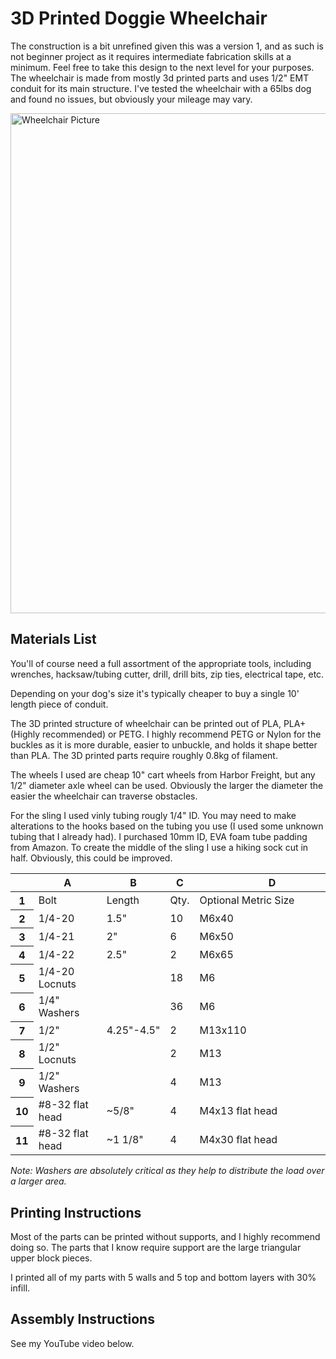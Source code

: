 <h1>3D Printed Doggie Wheelchair</h1>
The construction is a bit unrefined given this was a version 1, and as such is not beginner project as it requires intermediate fabrication skills at a minimum. 
Feel free to take this design to the next level for your purposes. 
The wheelchair is made from mostly 3d printed parts and uses 1/2" EMT conduit for its main structure. I've tested the wheelchair with a 65lbs dog and found no issues, but obviously your mileage may vary. 

<img src="https://github.com/indeterminatedesign/3D-Printed-Doggie-Wheelchair/blob/main/Picture.PNG" alt="Wheelchair Picture"  width="800" 
     height="800"/>

<h2>Materials List</h2>
<p>You'll of course need a full assortment of the appropriate tools, including wrenches, hacksaw/tubing cutter, drill, drill bits, zip ties, electrical tape, etc.  </p>
<p>Depending on your dog's size it's typically cheaper to buy a single 10' length piece of conduit.  </p>

<p>The 3D printed structure of wheelchair can be printed out of PLA, PLA+ (Highly recommended) or PETG.  I highly recommend PETG or Nylon for the buckles as it is more durable, easier to unbuckle, and holds it shape better than PLA.  The 3D printed parts require roughly 0.8kg of filament.</p>

<p>The wheels I used are cheap 10" cart wheels from Harbor Freight, but any 1/2" diameter axle wheel can be used.  Obviously the larger the diameter the easier the wheelchair can traverse obstacles.</p>

<p>For the sling I used vinly tubing rougly 1/4" ID.  You may need to make alterations to the hooks based on the tubing you use 
(I used some unknown tubing that I already had).  I purchased 10mm ID, EVA foam tube padding from Amazon.  
To create the middle of the sling I use a hiking sock cut in half.  Obviously, this could be improved.</p>

<meta http-equiv="Content-Type" content="text/html; charset=utf-8"><link type="text/css" rel="stylesheet" href="resources/sheet.css" >
<div class="ritz grid-container" dir="ltr"><table class="waffle" cellspacing="0" cellpadding="0"><thead><tr><th class="row-header freezebar-origin-ltr"></th><th id="0C0" style="width:96px;" class="column-headers-background">A</th><th id="0C1" style="width:100px;" class="column-headers-background">B</th><th id="0C2" style="width:40px;" class="column-headers-background">C</th><th id="0C3" style="width:134px;" class="column-headers-background">D</th></tr></thead><tbody><tr style="height: 20px"><th id="0R0" style="height: 20px;" class="row-headers-background"><div class="row-header-wrapper" style="line-height: 20px">1</div></th><td class="s0" dir="ltr">Bolt</td><td class="s0" dir="ltr">Length</td><td class="s0" dir="ltr">Qty.</td><td class="s1 softmerge" dir="ltr"><div class="softmerge-inner" style="width:232px;left:-1px">Optional Metric Size</div></td></tr><tr style="height: 20px"><th id="0R1" style="height: 20px;" class="row-headers-background"><div class="row-header-wrapper" style="line-height: 20px">2</div></th><td class="s2" dir="ltr">1/4-20</td><td class="s2" dir="ltr">1.5&quot;</td><td class="s3" dir="ltr">10</td><td class="s4" dir="ltr">M6x40</td></tr><tr style="height: 20px"><th id="0R2" style="height: 20px;" class="row-headers-background"><div class="row-header-wrapper" style="line-height: 20px">3</div></th><td class="s5" dir="ltr">1/4-21</td><td class="s5" dir="ltr">2&quot;</td><td class="s6" dir="ltr">6</td><td class="s7" dir="ltr">M6x50</td></tr><tr style="height: 20px"><th id="0R3" style="height: 20px;" class="row-headers-background"><div class="row-header-wrapper" style="line-height: 20px">4</div></th><td class="s2" dir="ltr">1/4-22</td><td class="s2" dir="ltr">2.5&quot;</td><td class="s3" dir="ltr">2</td><td class="s4" dir="ltr">M6x65</td></tr><tr style="height: 20px"><th id="0R4" style="height: 20px;" class="row-headers-background"><div class="row-header-wrapper" style="line-height: 20px">5</div></th><td class="s5" dir="ltr">1/4-20 Locnuts</td><td class="s5"></td><td class="s6" dir="ltr">18</td><td class="s7" dir="ltr">M6</td></tr><tr style="height: 20px"><th id="0R5" style="height: 20px;" class="row-headers-background"><div class="row-header-wrapper" style="line-height: 20px">6</div></th><td class="s2" dir="ltr">1/4&quot; Washers</td><td class="s2" dir="ltr"></td><td class="s3" dir="ltr">36</td><td class="s4" dir="ltr">M6</td></tr><tr style="height: 20px"><th id="0R6" style="height: 20px;" class="row-headers-background"><div class="row-header-wrapper" style="line-height: 20px">7</div></th><td class="s5" dir="ltr">1/2&quot;</td><td class="s5" dir="ltr">4.25&quot;-4.5&quot;</td><td class="s6" dir="ltr">2</td><td class="s7" dir="ltr">M13x110</td></tr><tr style="height: 20px"><th id="0R7" style="height: 20px;" class="row-headers-background"><div class="row-header-wrapper" style="line-height: 20px">8</div></th><td class="s2" dir="ltr">1/2&quot; Locnuts</td><td class="s2"></td><td class="s3" dir="ltr">2</td><td class="s4" dir="ltr">M13</td></tr><tr style="height: 20px"><th id="0R8" style="height: 20px;" class="row-headers-background"><div class="row-header-wrapper" style="line-height: 20px">9</div></th><td class="s5" dir="ltr">1/2&quot; Washers</td><td class="s5" dir="ltr"></td><td class="s6" dir="ltr">4</td><td class="s7" dir="ltr">M13</td></tr><tr style="height: 20px"><th id="0R9" style="height: 20px;" class="row-headers-background"><div class="row-header-wrapper" style="line-height: 20px">10</div></th><td class="s2 softmerge" dir="ltr"><div class="softmerge-inner" style="width:93px;left:-1px">#8-32 flat head</div></td><td class="s2" dir="ltr">~5/8&quot;</td><td class="s3" dir="ltr">4</td><td class="s4" dir="ltr">M4x13 flat head</td></tr><tr style="height: 20px"><th id="0R10" style="height: 20px;" class="row-headers-background"><div class="row-header-wrapper" style="line-height: 20px">11</div></th><td class="s5 softmerge" dir="ltr"><div class="softmerge-inner" style="width:93px;left:-1px">#8-32 flat head</div></td><td class="s5" dir="ltr">~1 1/8&quot;</td><td class="s6" dir="ltr">4</td><td class="s7" dir="ltr">M4x30 flat head</td></tr></tbody></table></div>
<i>Note:  Washers are absolutely critical as they help to distribute the load over a larger area.</i>

<h2>Printing Instructions</h2>
<p>Most of the parts can be printed without supports, and I highly recommend doing so.  
The parts that I know require support are the large triangular upper block pieces.</p>
<p> I printed all of my parts with 5 walls and 5 top and bottom layers with 30% infill.   

<h2>Assembly Instructions</h2>
See my YouTube video below.

<p></p>
<p></p>
